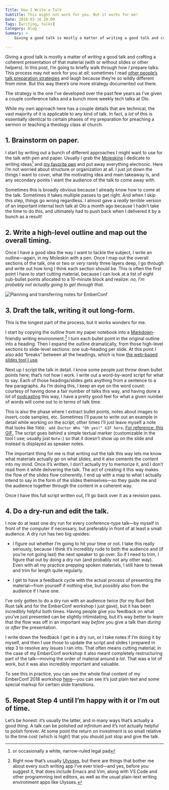 ```yaml
---
Title: How I Write a Talk
Subtitle: This might not work for you. But it works for me!
Date: 2018-03-16 20:00
Tags: [writing, talks]
Category: Blog
Summary: >
    Giving a good talk is mostly a matter of writing a good talk and crafting a coherent presentation of that material (with or without slides or other helpers). In this post, I’m going to briefly walk through how *I* prepare talks. This process may not work for you at all; sometimes I read other people’s talk preparation strategies and laugh because they’re so wildly different from mine. But this way there’s one more strategy documented out there.

---
```


Giving a good talk is mostly a matter of *writing* a good talk and crafting a coherent presentation of that material (with or without slides or other helpers). In this post, I’m going to briefly walk through how *I* prepare talks. This process may not work for you at *all*; sometimes I read [other people’s talk preparation strategies](TODO:%20Chris%20Coyier/CSS%20Tricks) and laugh because they’re so wildly different from mine. But this way there’s one more strategy documented out there.

The strategy is the one I’ve developed over the past few years as I’ve given a couple conference talks and a bunch more weekly tech talks at Olo.

While my own approach here has a couple details that are technical, the vast majority of it is applicable to any kind of talk. In fact, a *lot* of this is essentially identical to certain phases of my preparation for preaching a sermon or teaching a theology class at church.

## 1. Brainstorm on paper.

I start by writing out a bunch of different approaches I might want to use for the talk with pen and paper. Usually I grab the [Moleskine](https://us.moleskine.com/en/) I dedicate to writing ideas[^1] and [my favorite pen](https://www.jetpens.com/Pilot-Juice-Up-Gel-Pen-0.4-mm-Blue-Black/pd/18166) and put away everything electronic. Here I’m not worried about structure or organization at all. I just jot down the things I want to cover, what the motivating idea and main takeaway is, and any secondary points I want the audience of the talk to come away with.

Sometimes this is broadly obvious because I already know how to come at the talk. Sometimes it takes multiple passes to get right. And when I skip this step, things go wrong regardless. I almost gave a *really* terrible version of an important internal tech talk at Olo a month ago because I hadn’t take the time to do this, and ultimately had to push back when I delivered it by a bunch as a result!

## 2. Write a high-level outline and map out the overall timing.

Once I have a good idea the way I want to tackle the subject, I write an outline—again, in my Moleskin with a pen. Once I map out the overall sections of the talk, one or two or *very* rarely three layers deep, I go through and write out how long I think each section should be. This is often the first point I have to start cutting material, because I can look at a list of eight sub-bullet points allocated to a 10-minute block and realize: *no, I’m probably not actually going to get through that.*

![Planning and transferring notes for EmberConf](https://f001.backblazeb2.com/file/chriskrycho-com/images/emberconf-notes.jpg "EmberConf notes")

## 3. Draft the talk, writing it out long-form.

This is the longest part of the process, but it works wonders for me.

I start by copying the outline from my paper notebook into a [Markdown](https://daringfireball.net/projects/markdown/)-friendly writing environment.[^2] I turn each bullet point in the original outline into a heading. Then I expand the outline dramatically, from those high-level sections to slide-level sections: one sub-heading per slide. At this point I also add “breaks” between all the headings, which is how [the web-based slides tool I use](https://revealjs.com/).

Next up I script the talk in detail. I know some people just throw down bullet points here; that’s not how I work. I write out a word-by-word script for what to say. Each of those headings/slides gets anything from a sentence to a few paragraphs. As I’m doing this, I keep an eye on the word count: courtesy of having done a fair number of talks this way, and having done a *lot* of [podcasting](http://www.newrustacean.com) this way, I have a pretty good feel for what a given number of words will come out to in terms of talk time.

This is also the phase where I extract bullet points, notes about images to insert, code samples, etc. Sometimes I’ll pause to write out an example in detail while working on the script; other times I’ll just leave myself a note that looks like `TODO: add Doctor Who "Oh yes!" GIF here`. [For reference: *this* GIF.](http://i0.kym-cdn.com/photos/images/original/000/507/438/eeb.gif) The script goes behind a simple textual marker (customizable in the tool I use; usually just `Note:`) so that it doesn’t show up on the slide and instead is displayed as speaker notes.

The important thing for me is that writing out the talk this way lets me know what materials actually go on what slides, and it also cements the content into my mind. Once it’s written, I don’t actually try to memorize it, and I don’t read from it while delivering the talk. The act of creating it this way makes the flow of the slides flow coherently. I end up with a map to what I actually intend to say in the form of the slides themselves—so they guide me and the audience together through the content in a coherent way.

Once I have this full script written out, I’ll go back over it as a revision pass.

## 4. Do a dry-run and edit the talk.

I now do at least one dry run for every conference-type talk—by myself in front of the computer if necessary, but preferably in front of at least a small audience. A dry run has two big upsides:

- I figure out whether I’m going to hit your time or not. I take this really seriously, because I think it’s incredibly rude to both the audience and (if you’re not going last) the next speaker to go over. So if I need to trim, I figure that out by doing a dry run (and probably not any other way). Even with all my practice prepping spoken materials, I still have to tweak and trim for length quite regularly.

- I get to have a feedback cycle with the actual process of presenting the material—from yourself if nothing else, but possibly also from the audience if I have one.

I’ve only gotten to do a dry run with an audience twice (for my Rust Belt Rust talk and for the EmberConf workshop I just gave), but it has been incredibly helpful both times. Having people give you feedback on what you’ve just presented can be slightly intimidating, but it’s way better to learn that the flow was off in an important way *before* you give a talk than *during* or *after* the presentation.

I write down the feedback I get in a dry run, or I take notes if I’m doing it by myself, and then I use those to update the script and slides I prepared in step 3 to resolve any issues I ran into. That often means cutting material; in the case of my EmberConf workshop it also meant completely restructuring part of the talk—moving the order of material around a *lot*. That was a lot of work, but it was also incredibly important and valuable.

To see this in practice, you can see the whole final content of my EmberConf 2018 workshop [here](https://raw.githubusercontent.com/chriskrycho/emberconf-slides/master/talk.md)—you can see it’s just plain text and some special markup for certain slide transitions.

## 5. Repeat Step 4 until I’m happy with it or I’m out of time.

Let’s be honest: it’s usually the latter, and in many ways that’s actually a good thing. A talk can be polished _ad infinitum_ and it’s not actually helpful to polish forever. At some point the return on investment is so small relative to the time cost (which is high!) that you should just stop and give the talk.

[^1]:   or occasionally a white, narrow-ruled legal pad

[^2]:   Right now that’s usually [Ulysses](TODO), but there are things that bother me about every such writing app I’ve ever tried—and yes, before you suggest it, that does include Emacs and Vim, along with VS Code and other programming text editors, as well as the usual plain-text writing environment apps like Ulysses.

